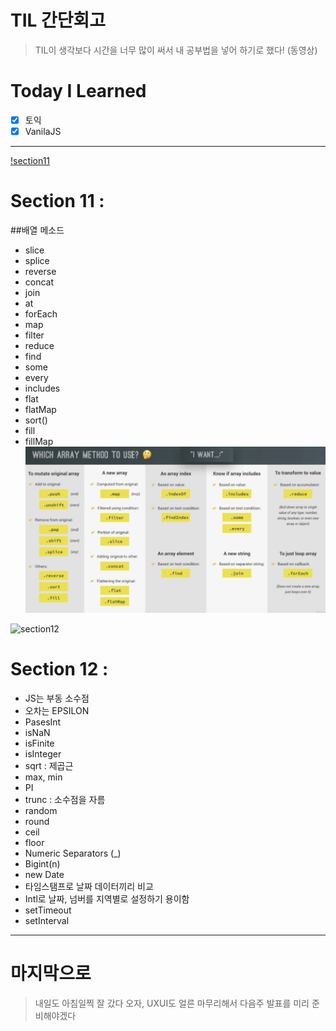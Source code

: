 # TIL 간단회고

> TIL이 생각보다 시간을 너무 많이 써서 내 공부법을 넣어 하기로 했다! (동영상)

# Today I Learned

- [x] 토익
- [x] VanilaJS

---

[!section11](https://youtu.be/4VifJIOvmco)

# Section 11 :

##배열 메소드

- slice
- splice
- reverse
- concat
- join
- at
- forEach
- map
- filter
- reduce
- find
- some
- every
- includes
- flat
- flatMap
- sort()
- fill
- fillMap
  ![배열요약](./img/배열요약.png)

![section12](https://youtu.be/tn26LZRw5Uc)

# Section 12 :

- JS는 부동 소수점
- 오차는 EPSILON
- PasesInt
- isNaN
- isFinite
- isInteger
- sqrt : 제곱근
- max, min
- PI
- trunc : 소수점을 자름
- random
- round
- ceil
- floor
- Numeric Separators (\_)
- Bigint(n)
- new Date
- 타임스탬프로 날짜 데이터끼리 비교
- Intl로 날짜, 넘버를 지역별로 설정하기 용이함
- setTimeout
- setInterval

---

# 마지막으로

> 내일도 아침일찍 잘 갔다 오자, UXUI도 얼른 마무리해서 다음주 발표를 미리 준비해야겠다

